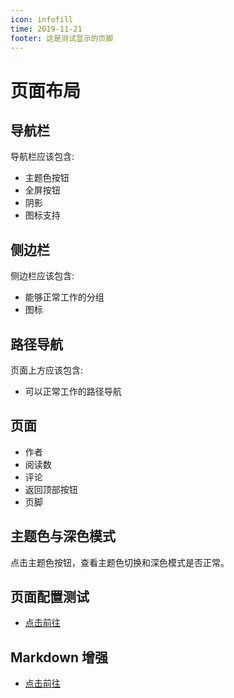 ```yaml
---
icon: infofill
time: 2019-11-21
footer: 这是测试显示的页脚
---
```


# 页面布局

## 导航栏

导航栏应该包含:

- 主题色按钮
- 全屏按钮
- 阴影
- 图标支持

## 侧边栏

侧边栏应该包含:

- 能够正常工作的分组
- 图标

## 路径导航

页面上方应该包含:

- 可以正常工作的路径导航

## 页面

- 作者
- 阅读数
- 评论
- 返回顶部按钮
- 页脚

## 主题色与深色模式

点击主题色按钮，查看主题色切换和深色模式是否正常。

## 页面配置测试

- [点击前往](detail/page.md)

## Markdown 增强

- [点击前往](detail/markdown.md)
